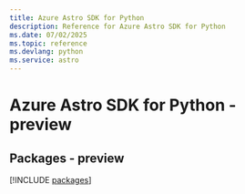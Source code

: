 ```yaml
---
title: Azure Astro SDK for Python
description: Reference for Azure Astro SDK for Python
ms.date: 07/02/2025
ms.topic: reference
ms.devlang: python
ms.service: astro
---
```

# Azure Astro SDK for Python - preview
## Packages - preview
[!INCLUDE [packages](astro-index.md)]
